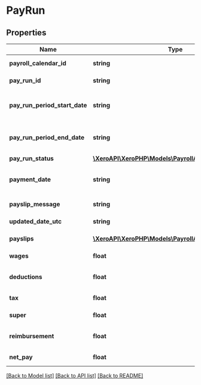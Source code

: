 # PayRun

## Properties
Name | Type | Description | Notes
------------ | ------------- | ------------- | -------------
**payroll_calendar_id** | **string** | Xero identifier for pay run | 
**pay_run_id** | **string** | Xero identifier for pay run | [optional] 
**pay_run_period_start_date** | **string** | Period Start Date for the PayRun (YYYY-MM-DD) | [optional] 
**pay_run_period_end_date** | **string** | Period End Date for the PayRun (YYYY-MM-DD) | [optional] 
**pay_run_status** | [**\XeroAPI\XeroPHP\Models\PayrollAu\PayRunStatus**](PayRunStatus.md) |  | [optional] 
**payment_date** | **string** | Payment Date for the PayRun (YYYY-MM-DD) | [optional] 
**payslip_message** | **string** | Payslip message for the PayRun | [optional] 
**updated_date_utc** | **string** | Last modified timestamp | [optional] 
**payslips** | [**\XeroAPI\XeroPHP\Models\PayrollAu\PayslipSummary[]**](PayslipSummary.md) | The payslips in the payrun | [optional] 
**wages** | **float** | The total Wages for the Payrun | [optional] 
**deductions** | **float** | The total Deductions for the Payrun | [optional] 
**tax** | **float** | The total Tax for the Payrun | [optional] 
**super** | **float** | The total Super for the Payrun | [optional] 
**reimbursement** | **float** | The total Reimbursements for the Payrun | [optional] 
**net_pay** | **float** | The total NetPay for the Payrun | [optional] 

[[Back to Model list]](../README.md#documentation-for-models) [[Back to API list]](../README.md#documentation-for-api-endpoints) [[Back to README]](../README.md)


